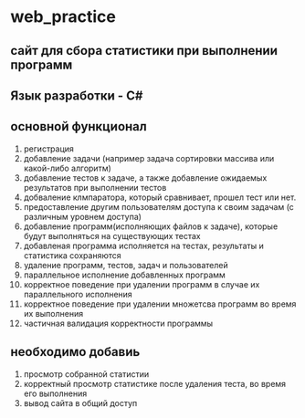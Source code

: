 # web_practice
## сайт для сбора статистики при выполнении программ
## Язык разработки - С#

## основной функционал
1. регистрация
2. добавление задачи (например задача сортировки массива или какой-либо алгоритм)
3. добавление тестов к задаче, а также добавление ожидаемых результатов при выполнении тестов
4. добваление клмпаратора, который сравнивает, прошел тест или нет.
5. предоставление другим пользователям доступа к своим задачам (с различным уровнем доступа)
6. добавление программ(исполняющих файлов к задаче), которые будут выполняться на существующих тестах
7. добавленая программа исполняется на тестах, результаты и статистика сохраняются
8. удаление программ, тестов, задач и пользователей
9. параллельное исполнение добавленных программ
10. корректное поведение при удалении программ в случае их параллельного исполнения
11. корректное поведение при удалении множетсва программ во время их выполнения
12. частичная валидация корректности программы
 
## необходимо добавиь
1. просмотр собранной статистии
2. корректный просмотр статистике после удаления теста, во время его выполнения
3. вывод сайта в общий доступ

